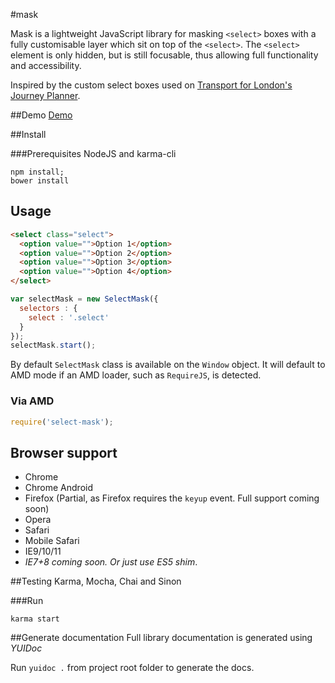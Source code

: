 #mask

Mask is a lightweight JavaScript library for masking `<select>` boxes with a fully customisable layer which sit on top of the `<select>`. The `<select>` element is only hidden, but is still focusable, thus allowing full functionality and accessibility.

Inspired by the custom select boxes used on [Transport for London's Journey Planner](http://www.tfl.gov.uk/plan-a-journey/).

##Demo
[Demo](http://github.com)

##Install

###Prerequisites
NodeJS and karma-cli

```
npm install;
bower install
```

## Usage

```html
<select class="select">
  <option value="">Option 1</option>
  <option value="">Option 2</option>
  <option value="">Option 3</option>
  <option value="">Option 4</option>
</select>
```

```javascript
var selectMask = new SelectMask({
  selectors : {
    select : '.select'
  }
});
selectMask.start();
```

By default `SelectMask` class is available on the `Window` object. It will default to AMD mode if an AMD loader, such as `RequireJS`, is detected.

### Via AMD

```javascript
require('select-mask');
```

## Browser support

* Chrome
* Chrome Android
* Firefox (Partial, as Firefox requires the `keyup` event. Full support coming soon)
* Opera
* Safari
* Mobile Safari
* IE9/10/11
* *IE7+8 coming soon. Or just use ES5 shim*.

##Testing
Karma, Mocha, Chai and Sinon

###Run
```
karma start
```

##Generate documentation
Full library documentation is generated using *YUIDoc*

Run `yuidoc .` from project root folder to generate the docs.
